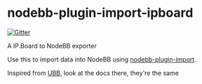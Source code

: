 nodebb-plugin-import-ipboard
==========================

[![Gitter](https://badges.gitter.im/Join%20Chat.svg)](https://gitter.im/akhoury/nodebb-plugin-import-ipboard?utm_source=badge&utm_medium=badge&utm_campaign=pr-badge&utm_content=badge)

A IP.Board to NodeBB exporter

Use this to import data into NodeBB using [nodebb-plugin-import](https://github.com/akhoury/nodebb-plugin-import).

Inspired from [UBB](https://github.com/akhoury/nodebb-plugin-import-ubb), look at the docs there, they're the same